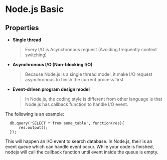 # Node.js Basic #

## Properties ##

* **Single thread**
  > Every I/O is Asynchronous request (Avoiding frequently context switching)
  
* **Asynchronous I/O (Non-blocking I/O)**
  > Because Node.js is a single thread model, it make I/O request asynchronous to finish the current process first.
  
* **Event-driven program design model**
  > In Node.js, the coding style is different from other language is that Node.js has callback function to handle I/O event.
  
The following is an example:
```
  db.query('SELECT * from some_table', function(res){
      res.output();
  });
```
This will happen an I/O event to search database. In Node.js, their is an event queue which can handle event occur.
While your code is finished, nodejs will call the callback function until event inside the queue is empty.



